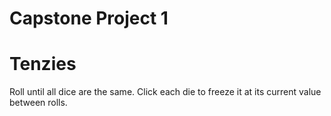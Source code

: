 # Capstone Project 1

# Tenzies
Roll until all dice are the same. Click each die to freeze it at its current value between rolls.
